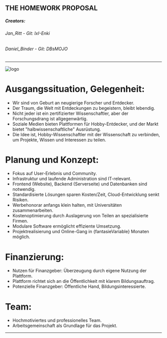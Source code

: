 ## THE HOMEWORK PROPOSAL
##### Creators: 
######    Jan_Ritt        - Git: IxI-Enki
######    Daniel_Binder   - Git: DBsMOJO

---------------------------------

![logo](https://github.com/IxI-Enki/Uebung-syp-002/assets/138018029/ea83d106-c343-4e65-ab7d-f0c982cbfa6b)

# Ausgangssituation, Gelegenheit:

- Wir sind von Geburt an neugierige Forscher und Entdecker.
- Der Traum, die Welt mit Entdeckungen zu begeistern, bleibt lebendig.
- Nicht jeder ist ein zertifizierter Wissenschaftler, aber der Forschungsdrang ist allgegenwärtig.
- Soziale Medien bieten Plattformen für Hobby-Entdecker, und der Markt bietet "halbwissenschaftliche" Ausrüstung.
- Die Idee ist, Hobby-Wissenschaftler mit der Wissenschaft zu verbinden, um Projekte, Wissen und Interessen zu teilen.

# Planung und Konzept:

- Fokus auf User-Erlebnis und Community.
- Infrastruktur und laufende Administration sind IT-relevant.
- Frontend (Website), Backend (Serverseite) und Datenbanken sind notwendig.
- Standardisierte Lösungen sparen Kosten/Zeit, Cloud-Entwicklung senkt Risiken.
- Werbehonorar anfangs klein halten, mit Universitäten zusammenarbeiten.
- Kostenoptimierung durch Auslagerung von Teilen an spezialisierte Firmen.
- Modulare Software ermöglicht effiziente Umsetzung.
- Projektrealisierung und Online-Gang in {fantasieVariable} Monaten möglich.

# Finanzierung:

- Nutzen für Finanzgeber: Überzeugung durch eigene Nutzung der Plattform.
- Plattform richtet sich an die Öffentlichkeit mit klarem Bildungsauftrag.
- Potenzielle Finanzgeber: Öffentliche Hand, Bildungsinteressierte.

# Team:

- Hochmotiviertes und professionelles Team.
- Arbeitsgemeinschaft als Grundlage für das Projekt.



---------------------------------

